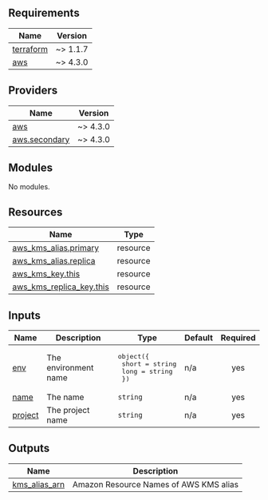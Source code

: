 <!-- BEGIN_TF_DOCS -->
<!-- markdownlint-disable-file -->
## Requirements

| Name | Version |
|------|---------|
| <a name="requirement_terraform"></a> [terraform](#requirement\_terraform) | ~> 1.1.7 |
| <a name="requirement_aws"></a> [aws](#requirement\_aws) | ~> 4.3.0 |

## Providers

| Name | Version |
|------|---------|
| <a name="provider_aws"></a> [aws](#provider\_aws) | ~> 4.3.0 |
| <a name="provider_aws.secondary"></a> [aws.secondary](#provider\_aws.secondary) | ~> 4.3.0 |

## Modules

No modules.

## Resources

| Name | Type |
|------|------|
| [aws_kms_alias.primary](https://registry.terraform.io/providers/hashicorp/aws/latest/docs/resources/kms_alias) | resource |
| [aws_kms_alias.replica](https://registry.terraform.io/providers/hashicorp/aws/latest/docs/resources/kms_alias) | resource |
| [aws_kms_key.this](https://registry.terraform.io/providers/hashicorp/aws/latest/docs/resources/kms_key) | resource |
| [aws_kms_replica_key.this](https://registry.terraform.io/providers/hashicorp/aws/latest/docs/resources/kms_replica_key) | resource |

## Inputs

| Name | Description | Type | Default | Required |
|------|-------------|------|---------|:--------:|
| <a name="input_env"></a> [env](#input\_env) | The environment name | <pre>object({<br>    short = string<br>    long  = string<br>  })</pre> | n/a | yes |
| <a name="input_name"></a> [name](#input\_name) | The name | `string` | n/a | yes |
| <a name="input_project"></a> [project](#input\_project) | The project name | `string` | n/a | yes |

## Outputs

| Name | Description |
|------|-------------|
| <a name="output_kms_alias_arn"></a> [kms\_alias\_arn](#output\_kms\_alias\_arn) | Amazon Resource Names of AWS KMS alias |
<!-- END_TF_DOCS -->
